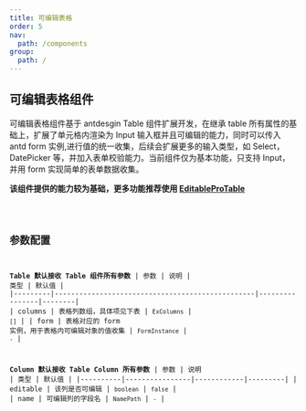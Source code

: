 ```yaml
---
title: 可编辑表格
order: 5
nav:
  path: /components
group:
  path: /
---
```


## 可编辑表格组件

可编辑表格组件基于 antdesgin Table 组件扩展开发，在继承 table 所有属性的基础上，扩展了单元格内渲染为 Input 输入框并且可编辑的能力，同时可以传入 antd form 实例,进行值的统一收集，后续会扩展更多的输入类型，如 Select，DatePicker 等，并加入表单校验能力。当前组件仅为基本功能，只支持 Input，并用 form 实现简单的表单数据收集。

**该组件提供的能力较为基础，更多功能推荐使用 [EditableProTable](https://procomponents.ant.design/components/editable-table)**

<code src="./demos/exTable/basic.tsx">

## 参数配置

**Table 默认接收 Table 组件所有参数**
| 参数 | 说明 | 类型 | 默认值 |
|---------|-------------------------------------------------|----------------|--------|
| columns | 表格列数组，具体项见下表 | `ExColumns` | `[]` |
| form | 表格对应的 form 实例，用于表格内可编辑对象的值收集 | `FormInstance` | `-` |

**Column 默认接收 Table Column 所有参数**
| 参数 | 说明 | 类型 | 默认值 |
|----------|----------------|------------|---------|
| editable | 该列是否可编辑 | `boolean` | `false` |
| name | 可编辑列的字段名 | `NamePath` | `-` |
